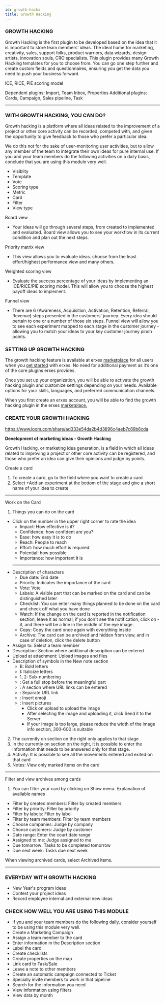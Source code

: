```yaml
---
id: growth-hacks
title: Growth Hacking
---
```



### GROWTH HACKING


Growth Hacking is the first plugin to be developed based on the idea that it is important to store team members' ideas.
The ideal home for marketing, creativity, sales, support folks, product warriors, data wizards, design artists, innovation souls, CRO specialists. This plugin provides many Growth Hacking templates for you to choose from. You can go one step further and create custom fields and questionnaires, ensuring you get the data you need to push your business forward.

ICE, RICE, PIE scoring model

Dependent plugins: Import, Team Inbox, Properties
Additional plugins: Cards, Campaign, Sales pipeline, Task


---


### WITH GROWTH HACKING, YOU CAN DO?



Growth hacking is a platform where all ideas related to the improvement of a project or other core activity can be recorded, competed with, and given the opportunity to give feedback to those who prefer a particular idea.
 
We do this not for the sake of user-monitoring user activities, but to allow any member of the team to integrate their own ideas for pure internal use.
If you and your team members do the following activities on a daily basis, conclude that you are using this module very well.


- Visiblity
- Template
- Vote
- Scoring type
- Metric
- Card
- Filter
- View type


Board view
- Your ideas will go through several steps, from created to implemented and evaluated. Board view allows you to see your workflow in its current condition and plan out the next steps.


Priority matrix view
- This view allows you to evaluate ideas. choose from the least effort/highest performance view and many others. 


Weighted scoring view
- Evaluate the success percentage of your ideas by implementing an ICE/RICE/PIE scoring model. This will allow you to choose the highest payoff ideas to implement.




Funnel view
- There are 6 (Awareness, Acquisition, Activation, Retention, Referral, Revenue) steps presented in the customers' journey. Every idea should pertain to one or a number of those six steps. Funnel view will allow you to see each experiment mapped to each stage in the customer journey - allowing you to match your ideas to your key customer journey pinch points.



### SETTING UP GROWTH HACKING


The growth hacking feature is available at erxes <a href="https://erxes.io/marketplace/detail/62bbf5a84d8f5eff723faf64">marketplace</a> for all users when you <a href="https://erxes.io/experience-management">get started</a> with erxes. No need for additional payment as it’s one of the core plugins erxes provides.

Once you set up your organization, you will be able to activate the growth hacking plugin and customize settings depending on your needs. Available options for your skills, languages, and preferred communication channels.

When you first create an erxes account, you will be able to find the growth hacking plugin in the erxes <a href="https://erxes.io/marketplace/detail/62bbf5a84d8f5eff723faf64">marketplace.</a> 



### CREATE YOUR GROWTH HACKING

https://www.loom.com/share/ad333e54da2b4d3896c4aeb7c69b8cda

**Development of marketing ideas - Growth Hacking**


Growth Hacking, or marketing idea generation, is a field in which all ideas related to improving a project or other core activity can be registered, and those who prefer an idea can give their opinions and judge by points.

Create a card

1. To create a card, go to the field where you want to create a card
2. Select +Add an experiment at the bottom of the stage and give a short name of your idea to create

---

Work on the Card

1. Things you can do on the card
 - Click on the number in the upper right corner to rate the idea
    - Impact: How effective is it?
    - Confidence: how confident are you?
    - Ease: how easy it is to do
    - Reach: People to reach
    - Effort: how much effort is required
    - Potential: how possible
    - Importance: how important it is
    ---
 - Description of characters
    - Due date: End date
    - Priority: Indicates the importance of the card
    - Vote: Vote
    - Labels: A visible part that can be marked on the card and can be distinguished later
    - Checklist: You can enter many things planned to be done on the card and check off what you have done
    - Watch: If the change on the card is reported in the notification section, leave it as normal, if you don't see the notification, click on     - it, and there will be a line in the middle of the eye image.
    - Copy: Copy the card once again with everything inside
    - Archive: The card can be archived and hidden from view, and in case of deletion, click the delete button
 - Assign to: Select a team member
 - Description: Section where additional description can be entered
 - Upload at attachment: Upload images and files
 - Description of symbols in the New note section
    - B: Bold letters
    - I: Italicize letters
    - 1, 2: Sub-numbering
    - : Get a full stop before the meaningful part
    - : A section where URL links can be entered
    - :  Separate URL link
    - : Insert emoji
    - : Insert pictures
      - Click on upload to upload the image
      - After selecting the image and uploading it, click Send it to the Server
      - If your image is too large, please reduce the width of the image info section, 300-600 is suitable
2. The currently on section on the right only applies to that stage
3. In the currently on section on the right, it is possible to enter the information that needs to be answered only for that stage.
4. Activity: It is possible to see all the movements entered and exited on that card
5. Notes: View only marked items on the card

---

Filter and view archives among cards

1. You can filter your card by clicking on Show menu. Explanation of available names
- Filter by created members: Filter by created members
- Filter by priority: Filter by priority
- Filter by labels: Filter by label
- Filter by team members: Filter by team members
- Choose companies: Judge by company
- Choose customers: Judge by customer
- Date range: Enter the court date range
- Assigned to me: Judge assigned to me
- Due tomorrow: Tasks to be completed tomorrow
- Due next week: Tasks due next week

When viewing archived cards, select Archived items.

---

### EVERYDAY WITH GROWTH HACKING

- New Year's program ideas
- Contest your project ideas
- Record employee internal and external new ideas

### CHECK HOW WELL YOU ARE USING THIS MODULE

- If you and your team members do the following daily, consider yourself to be using this module very well.
- Create a Marketing Campaign
- Assign a team member to the card
- Enter information in the Description section
- Label the card
- Create checklists
- Create properties on the map
- Link card to Task/Sale
- Leave a note to other members
- Create an automatic campaign connected to Ticket
- Specially invite members to work in that pipeline
- Search for the information you need
- View information using filters
- View data by month









